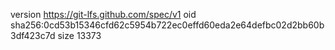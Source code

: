 version https://git-lfs.github.com/spec/v1
oid sha256:0cd53b15346cfd62c5954b722ec0effd60eda2e64defbc02d2bb60b3df423c7d
size 13373
